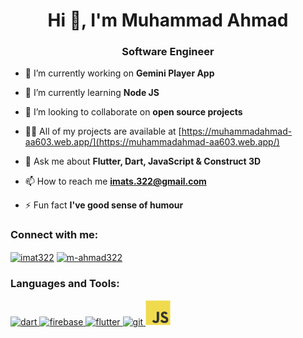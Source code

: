 <h1 align="center">Hi 👋, I'm Muhammad Ahmad</h1>
<h3 align="center">Software Engineer</h3>

- 🔭 I’m currently working on **Gemini Player App**

- 🌱 I’m currently learning **Node JS**

- 👯 I’m looking to collaborate on **open source projects**

- 👨‍💻 All of my projects are available at [https://muhammadahmad-aa603.web.app/](https://muhammadahmad-aa603.web.app/)

- 💬 Ask me about **Flutter, Dart, JavaScript & Construct 3D**

- 📫 How to reach me **imats.322@gmail.com**

- ⚡ Fun fact **I've good sense of humour**

<h3 align="left">Connect with me:</h3>
<p align="left">
<a href="https://twitter.com/imat322" target="blank"><img align="center" src="https://raw.githubusercontent.com/rahuldkjain/github-profile-readme-generator/master/src/images/icons/Social/twitter.svg" alt="imat322" height="30" width="40" /></a>
<a href="https://linkedin.com/in/m-ahmad322" target="blank"><img align="center" src="https://raw.githubusercontent.com/rahuldkjain/github-profile-readme-generator/master/src/images/icons/Social/linked-in-alt.svg" alt="m-ahmad322" height="30" width="40" /></a>
</p>

<h3 align="left">Languages and Tools:</h3>
<p align="left"> <a href="https://dart.dev" target="_blank" rel="noreferrer"> <img src="https://www.vectorlogo.zone/logos/dartlang/dartlang-icon.svg" alt="dart" width="40" height="40"/> </a> <a href="https://firebase.google.com/" target="_blank" rel="noreferrer"> <img src="https://www.vectorlogo.zone/logos/firebase/firebase-icon.svg" alt="firebase" width="40" height="40"/> </a> <a href="https://flutter.dev" target="_blank" rel="noreferrer"> <img src="https://www.vectorlogo.zone/logos/flutterio/flutterio-icon.svg" alt="flutter" width="40" height="40"/> </a> <a href="https://git-scm.com/" target="_blank" rel="noreferrer"> <img src="https://www.vectorlogo.zone/logos/git-scm/git-scm-icon.svg" alt="git" width="40" height="40"/> </a> <a href="https://developer.mozilla.org/en-US/docs/Web/JavaScript" target="_blank" rel="noreferrer"> <img src="https://raw.githubusercontent.com/devicons/devicon/master/icons/javascript/javascript-original.svg" alt="javascript" width="40" height="40"/> </a> </p>
